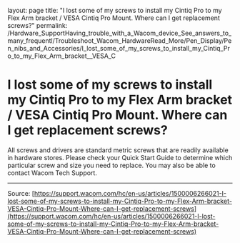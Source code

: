 layout: page
title: "I lost some of my screws to install my Cintiq Pro to my Flex Arm bracket / VESA Cintiq Pro Mount. Where can I get replacement screws?"
permalink: /Hardware_SupportHaving_trouble_with_a_Wacom_device_See_answers_to_many_frequentl/Troubleshoot_Wacom_HardwareRead_More/Pen_Display/Pen_nibs_and_Accessories/I_lost_some_of_my_screws_to_install_my_Cintiq_Pro_to_my_Flex_Arm_bracket__VESA_C

# I lost some of my screws to install my Cintiq Pro to my Flex Arm bracket / VESA Cintiq Pro Mount. Where can I get replacement screws?

All screws and drivers are standard metric screws that are readily available in hardware stores. Please check your Quick Start Guide to determine which particular screw and size you need to replace. You may also be able to contact Wacom Tech Support.

---
Source: [https://support.wacom.com/hc/en-us/articles/1500006266021-I-lost-some-of-my-screws-to-install-my-Cintiq-Pro-to-my-Flex-Arm-bracket-VESA-Cintiq-Pro-Mount-Where-can-I-get-replacement-screws](https://support.wacom.com/hc/en-us/articles/1500006266021-I-lost-some-of-my-screws-to-install-my-Cintiq-Pro-to-my-Flex-Arm-bracket-VESA-Cintiq-Pro-Mount-Where-can-I-get-replacement-screws)
